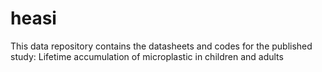 # heasi
This data repository contains the datasheets and codes for the published study: Lifetime accumulation of microplastic in children and adults
